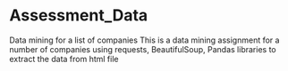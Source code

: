 # Assessment_Data
Data mining for a list of companies
This is a data mining assignment for a number of companies 
using requests, BeautifulSoup, Pandas libraries to extract the data from html file 

